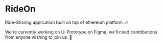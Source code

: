 # RideOn
Ride-Sharing application built on top of ethereum platform. 🔥

We're currently working on UI Prototype on Figma, we'll need contributions from anyone wishing to join us. 🌼
